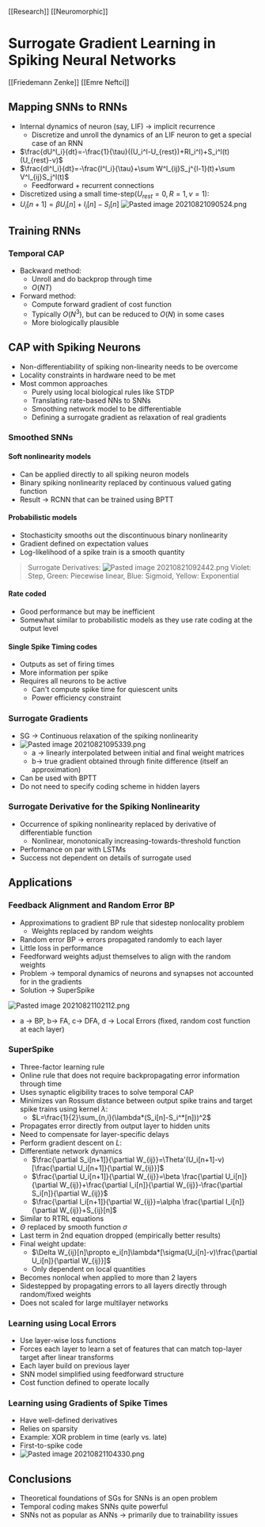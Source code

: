 [[Research]] [[Neuromorphic]]

# Surrogate Gradient Learning in Spiking Neural Networks
[[Friedemann Zenke]] [[Emre Neftci]]

## Mapping SNNs to RNNs
- Internal dynamics of neuron (say, LIF) -> implicit recurrence
	- Discretize and unroll the dynamics of an LIF neuron to get a special case of an RNN
- $\frac{dU^l_i}{dt}=-\frac{1}{\tau}((U_i^l-U_{rest})+RI_i^l)+S_i^l(t)(U_{rest}-v)$
- $\frac{dI^l_i}{dt}=-\frac{I^l_i}{\tau}+\sum W^l_{ij}S_j^{l-1}(t)+\sum V^l_{ij}S_j^l(t)$	
	- Feedforward + recurrent connections
- Discretized using a small time-step($U_{rest}=0,R=1,v=1$):
- $U_i[n+1]=\beta U_i[n]+I_i[n]-S_i[n]$
![Pasted image 20210821090524.png](Pasted%20image%2020210821090524.png)

## Training RNNs
### Temporal CAP
- Backward method:
	- Unroll and do backprop through time
	- $O(NT)$
- Forward method:
	- Compute forward gradient of cost function
	- Typically $O(N^3)$, but can be reduced to $O(N)$ in some cases
	- More biologically plausible

## CAP with Spiking Neurons
- Non-differentiability of spiking non-linearity needs to be overcome
- Locality constraints in hardware need to be met
- Most common approaches
	- Purely using local biological rules like STDP
	- Translating rate-based NNs to SNNs
	- Smoothing network model to be differentiable
	- Defining a surrogate gradient as relaxation of real gradients

### Smoothed SNNs
#### Soft nonlinearity models
- Can be applied directly to all spiking neuron models
- Binary spiking nonlinearity replaced by continuous valued gating function
- Result -> RCNN that can be trained using BPTT
#### Probabilistic models
- Stochasticity smooths out the discontinuous binary nonlinearity
- Gradient defined on expectation values
- Log-likelihood of a spike train is a smooth quantity

> Surrogate Derivatives:
> ![Pasted image 20210821092442.png](Pasted%20image%2020210821092442.png)
> Violet: Step, Green: Piecewise linear, Blue: Sigmoid, Yellow: Exponential

#### Rate coded
- Good performance but may be inefficient
- Somewhat similar to probabilistic models as they use rate coding at the output level
#### Single Spike Timing codes
- Outputs as set of firing times
- More information per spike
- Requires all neurons to be active
	- Can't compute spike time for quiescent units
	- Power efficiency constraint

### Surrogate Gradients
- SG -> Continuous relaxation of the spiking nonlinearity
- ![Pasted image 20210821095339.png](Pasted%20image%2020210821095339.png)
	- a -> linearly interpolated between initial and final weight matrices
	- b-> true gradient obtained through finite difference (itself an approximation)
- Can be used with BPTT
- Do not need to specify coding scheme in hidden layers

### Surrogate Derivative for the Spiking Nonlinearity
- Occurrence of spiking nonlinearity replaced by derivative of differentiable function
	- Nonlinear, monotonically increasing-towards-threshold function
- Performance on par with LSTMs
- Success not dependent on details of surrogate used

## Applications
### Feedback Alignment and Random Error BP
- Approximations to gradient BP rule that sidestep nonlocality problem
	- Weights replaced by random weights
- Random error BP -> errors propagated randomly to each layer
- Little loss in performance
- Feedforward weights adjust themselves to align with the random weights
- Problem -> temporal dynamics of neurons and synapses not accounted for in the gradients
- Solution -> SuperSpike

![Pasted image 20210821102112.png](Pasted%20image%2020210821102112.png)
- a -> BP, b-> FA, c-> DFA, d -> Local Errors (fixed, random cost function at each layer)
### SuperSpike
- Three-factor learning rule
- Online rule that does not require backpropagating error information through time
- Uses synaptic eligibility traces to solve temporal CAP
- Minimizes van Rossum distance between output spike trains and target spike trains using kernel $\lambda$:
	- $L=\frac{1}{2}\sum_{n,i}(\lambda*(S_i[n]-S_i^*[n]))^2$
- Propagates error directly from output layer to hidden units
- Need to compensate for layer-specific delays
- Perform gradient descent on $L$:
- Differentiate network dynamics
	- $\frac{\partial S_i[n+1]}{\partial W_{ij}}=\Theta'(U_i[n+1]-v)[\frac{\partial U_i[n+1]}{\partial W_{ij}}]$
	- $\frac{\partial U_i[n+1]}{\partial W_{ij}}=\beta \frac{\partial U_i[n]}{\partial W_{ij}}+\frac{\partial I_i[n]}{\partial W_{ij}}-\frac{\partial S_i[n]}{\partial W_{ij}}$
	- $\frac{\partial I_i[n+1]}{\partial W_{ij}}=\alpha \frac{\partial I_i[n]}{\partial W_{ij}}+S_{ij}[n]$
- Similar to RTRL equations
- $\Theta$ replaced by smooth function $\sigma$
- Last term in 2nd equation dropped (empirically better results)
- Final weight update:
	- $\Delta W_{ij}[n]\propto e_i[n]\lambda*[\sigma(U_i[n]-v)\frac{\partial U_i[n]}{\partial W_{ij}}]$
	- Only dependent on local quantities
- Becomes nonlocal when applied to more than 2 layers
- Sidestepped by propagating errors to all layers directly through random/fixed weights
- Does not scaled for large multilayer networks

### Learning using Local Errors
- Use layer-wise loss functions
- Forces each layer to learn a set of features that can match top-layer target after linear transforms
- Each layer build on previous layer
- SNN model simplified using feedforward structure
- Cost function defined to operate locally

### Learning using Gradients of Spike Times
- Have well-defined derivatives
- Relies on sparsity
- Example: XOR problem in time (early vs. late)
- First-to-spike code
- ![Pasted image 20210821104330.png](Pasted%20image%2020210821104330.png)

## Conclusions
- Theoretical foundations of SGs for SNNs is an open problem
- Temporal coding makes SNNs quite powerful
- SNNs not as popular as ANNs -> primarily due to trainability issues